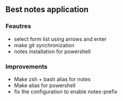 ## Best notes application

### Feautres

* select form list using arrows and enter
* make git synchronization
* notes installation for powershell

### Improvements

* Make zsh + bash alias for notes
* Make alias for powershell
* fix the configuration to enable notes-prefix

